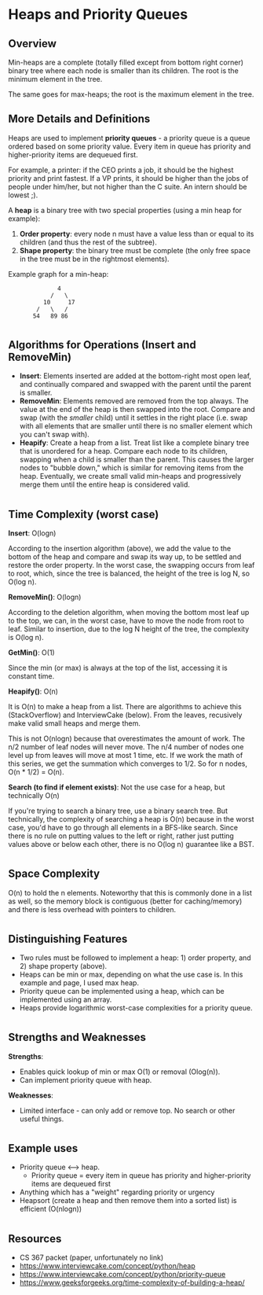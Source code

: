 # Heaps and Priority Queues
## Overview

Min-heaps are a complete (totally filled except from bottom right corner) binary tree where each node is smaller than its children. The root is the minimum element in the tree.

The same goes for max-heaps; the root is the maximum element in the tree.

## More Details and Definitions
Heaps are used to implement **priority queues** - a priority queue is a queue ordered based on some priority value. Every item in queue has priority and higher-priority items are dequeued first.

For example, a printer: if the CEO prints a job, it should be the highest priority and print fastest. If a VP prints, it should be higher than the jobs of people under him/her, but not higher than the C suite. An intern should be lowest ;).

A **heap** is a binary tree with two special properties (using a min heap for example):
    
1) **Order property**: every node n must have a value less than or equal to its children (and thus the rest of the subtree).
2) **Shape property**: the binary tree must be complete (the only free space in the tree must be in the rightmost elements).

Example graph for a min-heap:
```
              4
            /   \
          10     17
        /   \   /
       54   89 86     
```

#
## Algorithms for Operations (Insert and RemoveMin)
- **Insert**: Elements inserted are added at the bottom-right most open leaf, and continually compared and swapped with the parent until the parent is smaller. 
- **RemoveMin**: Elements removed are removed from the top always. The value at the end of the heap is then swapped into the root. Compare and swap (with the _smaller_ child) until it settles in the right place (i.e. swap with all elements that are smaller until there is no smaller element which you can't swap with).
- **Heapify**: Create a heap from a list. Treat list like a complete binary tree that is unordered for a heap. Compare each node to its children, swapping when a child is smaller than the parent. This causes the larger nodes to "bubble down," which is similar for removing items from the heap. Eventually, we create small valid min-heaps and progressively merge them until the entire heap is considered valid. 

#
## Time Complexity (worst case)
**Insert**: O(logn)

According to the insertion algorithm (above), we add the value to the bottom of the heap and compare and swap its way up, to be settled and restore the order property. In the worst case, the swapping occurs from leaf to root, which, since the tree is balanced, the height of the tree is log N, so O(log n).

**RemoveMin()**: O(logn)

According to the deletion algorithm, when moving the bottom most leaf up to the top, we can, in the worst case, have to move the node from root to leaf. Similar to insertion, due to the log N height of the tree, the complexity is O(log n).

**GetMin()**: O(1)

Since the min (or max) is always at the top of the list, accessing it is constant time.

**Heapify()**: O(n)

It is O(n) to make a heap from a list. There are algorithms to achieve this (StackOverflow) and InterviewCake (below). From the leaves, recusively make valid small heaps and merge them.

This is not O(nlogn) because that overestimates the amount of work. The n/2 number of leaf nodes will never move. The n/4 number of nodes one level up from leaves will move at most 1 time, etc. If we work the math of this series, we get the summation which converges to 1/2. So for n nodes, O(n * 1/2) = O(n).

**Search (to find if element exists)**: Not the use case for a heap, but technically O(n)

If you're trying to search a binary tree, use a binary search tree. But technically, the complexity of searching a heap is O(n) because in the worst case, you'd have to go through all elements in a BFS-like search. Since there is no rule on putting values to the left or right, rather just putting values above or below each other, there is no O(log n) guarantee like a BST.

#
## Space Complexity
O(n) to hold the n elements. Noteworthy that this is commonly done in a list as well, so the memory block is contiguous (better for caching/memory) and there is less overhead with pointers to children.

#
## Distinguishing Features
- Two rules must be followed to implement a heap: 1) order property, and 2) shape property (above).
- Heaps can be min or max, depending on what the use case is. In this example and page, I used max heap.
- Priority queue can be implemented using a heap, which can be implemented using an array.
- Heaps provide logarithmic worst-case complexities for a priority queue.

#
## Strengths and Weaknesses
**Strengths**:
- Enables quick lookup of min or max O(1) or removal (Olog(n)).
- Can implement priority queue with heap.

**Weaknesses**:
- Limited interface - can only add or remove top. No search or other useful things.

#
## Example uses
- Priority queue <--> heap. 
  - Priority queue = every item in queue has priority and higher-priority items are dequeued first
- Anything which has a "weight" regarding priority or urgency
- Heapsort (create a heap and then remove them into a sorted list) is efficient (O(nlogn))

#
## Resources
- CS 367 packet (paper, unfortunately no link)
- https://www.interviewcake.com/concept/python/heap
- https://www.interviewcake.com/concept/python/priority-queue
- https://www.geeksforgeeks.org/time-complexity-of-building-a-heap/

#